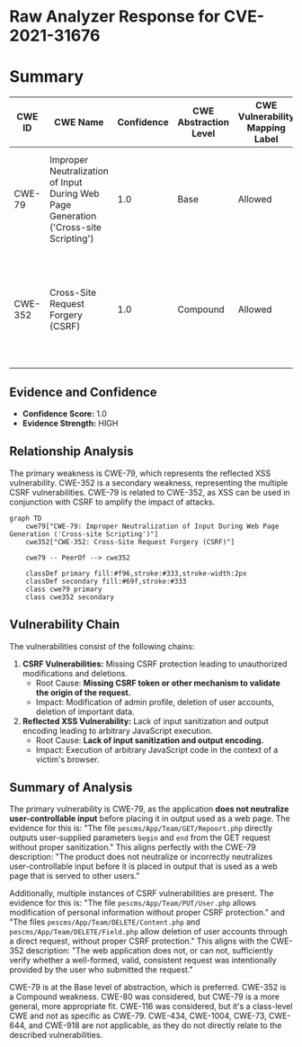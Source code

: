# Raw Analyzer Response for CVE-2021-31676

# Summary
| CWE ID | CWE Name | Confidence | CWE Abstraction Level | CWE Vulnerability Mapping Label | CWE-Vulnerability Mapping Notes |
|---|---|---|---|---|---|
| CWE-79 | Improper Neutralization of Input During Web Page Generation ('Cross-site Scripting') | 1.0 | Base | Allowed | Primary CWE: Reflected XSS vulnerability due to lack of input sanitization and output encoding. |
| CWE-352 | Cross-Site Request Forgery (CSRF) | 1.0 | Compound | Allowed | Secondary CWE: Multiple instances of CSRF vulnerabilities due to missing CSRF protection mechanisms. |

## Evidence and Confidence

*   **Confidence Score:** 1.0
*   **Evidence Strength:** HIGH

## Relationship Analysis
The primary weakness is CWE-79, which represents the reflected XSS vulnerability. CWE-352 is a secondary weakness, representing the multiple CSRF vulnerabilities. CWE-79 is related to CWE-352, as XSS can be used in conjunction with CSRF to amplify the impact of attacks.

```mermaid
graph TD
    cwe79["CWE-79: Improper Neutralization of Input During Web Page Generation ('Cross-site Scripting')"]
    cwe352["CWE-352: Cross-Site Request Forgery (CSRF)"]

    cwe79 -- PeerOf --> cwe352

    classDef primary fill:#f96,stroke:#333,stroke-width:2px
    classDef secondary fill:#69f,stroke:#333
    class cwe79 primary
    class cwe352 secondary
```

## Vulnerability Chain
The vulnerabilities consist of the following chains:

1.  **CSRF Vulnerabilities:** Missing CSRF protection leading to unauthorized modifications and deletions.
    *   Root Cause: **Missing CSRF token or other mechanism to validate the origin of the request.**
    *   Impact: Modification of admin profile, deletion of user accounts, deletion of important data.
2.  **Reflected XSS Vulnerability:** Lack of input sanitization and output encoding leading to arbitrary JavaScript execution.
    *   Root Cause: **Lack of input sanitization and output encoding.**
    *   Impact: Execution of arbitrary JavaScript code in the context of a victim's browser.

## Summary of Analysis
The primary vulnerability is CWE-79, as the application **does not neutralize user-controllable input** before placing it in output used as a web page. The evidence for this is: "The file `pescms/App/Team/GET/Repoort.php` directly outputs user-supplied parameters `begin` and `end` from the GET request without proper sanitization." This aligns perfectly with the CWE-79 description: "The product does not neutralize or incorrectly neutralizes user-controllable input before it is placed in output that is used as a web page that is served to other users."

Additionally, multiple instances of CSRF vulnerabilities are present. The evidence for this is: "The file `pescms/App/Team/PUT/User.php` allows modification of personal information without proper CSRF protection." and "The files `pescms/App/Team/DELETE/Content.php` and `pescms/App/Team/DELETE/Field.php` allow deletion of user accounts through a direct request, without proper CSRF protection." This aligns with the CWE-352 description: "The web application does not, or can not, sufficiently verify whether a well-formed, valid, consistent request was intentionally provided by the user who submitted the request."

CWE-79 is at the Base level of abstraction, which is preferred. CWE-352 is a Compound weakness.
CWE-80 was considered, but CWE-79 is a more general, more appropriate fit.
CWE-116 was considered, but it's a class-level CWE and not as specific as CWE-79.
CWE-434, CWE-1004, CWE-73, CWE-644, and CWE-918 are not applicable, as they do not directly relate to the described vulnerabilities.